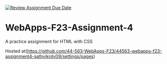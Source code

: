[![Review Assignment Due Date](https://classroom.github.com/assets/deadline-readme-button-24ddc0f5d75046c5622901739e7c5dd533143b0c8e959d652212380cedb1ea36.svg)](https://classroom.github.com/a/4tKarLeg)
# WebApps-F23-Assignment-4
A practice assignment for HTML with CSS

Hosted at(https://github.com/44-563-WebApps-F23/44563-webapps-f23-assignment4-sathvikrdy09/settings/pages)
